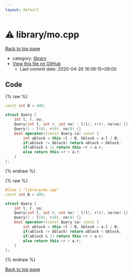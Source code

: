 ```yaml
---
layout: default
---
```


<!-- mathjax config similar to math.stackexchange -->
<script type="text/javascript" async
  src="https://cdnjs.cloudflare.com/ajax/libs/mathjax/2.7.5/MathJax.js?config=TeX-MML-AM_CHTML">
</script>
<script type="text/x-mathjax-config">
  MathJax.Hub.Config({
    TeX: { equationNumbers: { autoNumber: "AMS" }},
    tex2jax: {
      inlineMath: [ ['$','$'] ],
      processEscapes: true
    },
    "HTML-CSS": { matchFontHeight: false },
    displayAlign: "left",
    displayIndent: "2em"
  });
</script>

<script type="text/javascript" src="https://cdnjs.cloudflare.com/ajax/libs/jquery/3.4.1/jquery.min.js"></script>
<script src="https://cdn.jsdelivr.net/npm/jquery-balloon-js@1.1.2/jquery.balloon.min.js" integrity="sha256-ZEYs9VrgAeNuPvs15E39OsyOJaIkXEEt10fzxJ20+2I=" crossorigin="anonymous"></script>
<script type="text/javascript" src="../../assets/js/copy-button.js"></script>
<link rel="stylesheet" href="../../assets/css/copy-button.css" />


# :warning: library/mo.cpp

<a href="../../index.html">Back to top page</a>

* category: <a href="../../index.html#d521f765a49c72507257a2620612ee96">library</a>
* <a href="{{ site.github.repository_url }}/blob/master/library/mo.cpp">View this file on GitHub</a>
    - Last commit date: 2020-04-26 16:08:15+09:00




## Code

<a id="unbundled"></a>
{% raw %}
```cpp
const int B = 400;

struct Query {
    int l, r, no;
    Query(int l, int r, int no) : l(l), r(r), no(no) {}
    Query() : l(0), r(0), no(0) {}
    bool operator<(const Query &a) const {
        int ablock = this->l / B, bblock = a.l / B;
        if(ablock != bblock) return ablock < bblock;
        if(ablock & 1) return this->r < a.r;
        else return this->r > a.r;
    }
};
```
{% endraw %}

<a id="bundled"></a>
{% raw %}
```cpp
#line 1 "library/mo.cpp"
const int B = 400;

struct Query {
    int l, r, no;
    Query(int l, int r, int no) : l(l), r(r), no(no) {}
    Query() : l(0), r(0), no(0) {}
    bool operator<(const Query &a) const {
        int ablock = this->l / B, bblock = a.l / B;
        if(ablock != bblock) return ablock < bblock;
        if(ablock & 1) return this->r < a.r;
        else return this->r > a.r;
    }
};

```
{% endraw %}

<a href="../../index.html">Back to top page</a>


